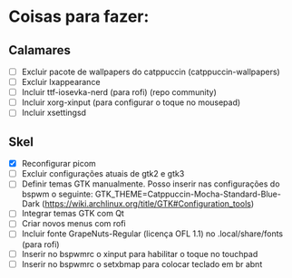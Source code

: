 # Coisas para fazer:


## Calamares
- [ ] Excluir pacote de wallpapers do catppuccin (catppuccin-wallpapers)
- [ ] Excluir lxappearance
- [ ] Incluir ttf-iosevka-nerd (para rofi) (repo community)
- [ ] Incluir xorg-xinput (para configurar o toque no mousepad)
- [ ] Incluir xsettingsd
## Skel
- [x] Reconfigurar picom
- [ ] Excluir configurações atuais de gtk2 e gtk3
- [ ] Definir temas GTK manualmente. Posso inserir nas configurações do 
bspwm o seguinte: GTK_THEME=Catppuccin-Mocha-Standard-Blue-Dark 
(https://wiki.archlinux.org/title/GTK#Configuration_tools)
- [ ] Integrar temas GTK com Qt
- [ ] Criar novos menus com rofi
- [ ] Incluir fonte GrapeNuts-Regular (licença OFL 1.1) no .local/share/fonts (para rofi)
- [ ] Inserir no bspwmrc o xinput para habilitar o toque no touchpad
- [ ] Inserir no bspwmrc o setxbmap para colocar teclado em br abnt
